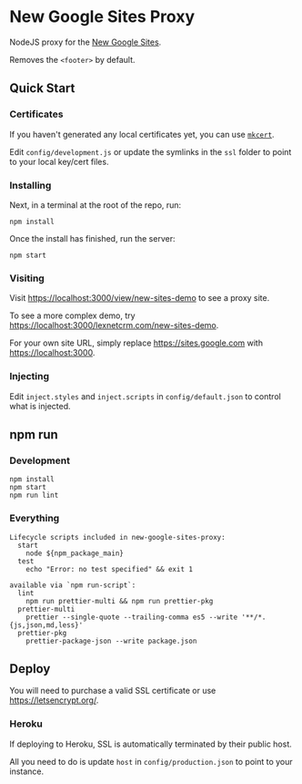 # New Google Sites Proxy

NodeJS proxy for the [New Google Sites](https://sites.google.com/new).

Removes the `<footer>` by default.

## Quick Start

### Certificates

If you haven't generated any local certificates yet, you can use [`mkcert`](https://github.com/FiloSottile/mkcert).

Edit `config/development.js` or update the symlinks in the `ssl` folder to point to your local key/cert files.

### Installing

Next, in a terminal at the root of the repo, run:

```console
npm install
```

Once the install has finished, run the server:

```console
npm start
```

### Visiting

Visit <https://localhost:3000/view/new-sites-demo> to see a proxy site.

To see a more complex demo, try <https://localhost:3000/lexnetcrm.com/new-sites-demo>.

For your own site URL, simply replace <https://sites.google.com> with <https://localhost:3000>.

### Injecting

Edit `inject.styles` and `inject.scripts` in `config/default.json` to control what is injected.

## npm run

### Development

```console
npm install
npm start
npm run lint
```

### Everything

```console
Lifecycle scripts included in new-google-sites-proxy:
  start
    node ${npm_package_main}
  test
    echo "Error: no test specified" && exit 1

available via `npm run-script`:
  lint
    npm run prettier-multi && npm run prettier-pkg
  prettier-multi
    prettier --single-quote --trailing-comma es5 --write '**/*.{js,json,md,less}'
  prettier-pkg
    prettier-package-json --write package.json
```

## Deploy

You will need to purchase a valid SSL certificate or use <https://letsencrypt.org/>.

### Heroku

If deploying to Heroku, SSL is automatically terminated by their public host.

All you need to do is update `host` in `config/production.json` to point to your instance.
